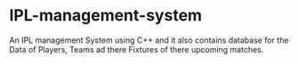 # IPL-management-system
An IPL management System using C++ and it also contains database for the Data of Players, Teams ad there Fixtures of there upcoming matches.
